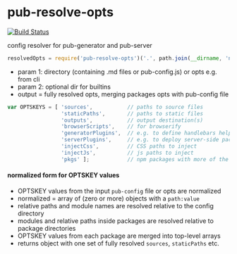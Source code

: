 # pub-resolve-opts
[![Build Status](https://api.travis-ci.org/jldec/pub-resolve-opts.svg?branch=master)](https://travis-ci.org/jldec/pub-resolve-opts)

config resolver for pub-generator and pub-server


```js
resolvedOpts = require('pub-resolve-opts')('.', path.join(__dirname, 'node_modules'));
```

- param 1: directory (containing .md files or pub-config.js) or opts e.g. from cli
- param 2: optional dir for builtins
- output = fully resolved opts, merging packages opts with pub-config file

```javascript
var OPTSKEYS = [ 'sources',           // paths to source files
                 'staticPaths',       // paths to static files
                 'outputs',           // output destination(s)
                 'browserScripts',    // for browserify
                 'generatorPlugins',  // e.g. to define handlebars helpers
                 'serverPlugins',     // e.g. to deploy server-side packages
                 'injectCss',         // CSS paths to inject
                 'injectJs',          // js paths to inject
                 'pkgs' ];            // npm packages with more of the above
```

#### normalized form for OPTSKEY values
- OPTSKEY values from the input `pub-config` file or opts are normalized
- normalized = array of (zero or more) objects with a `path:value`
- relative paths and module names are resolved relative to the config directory
- modules and relative paths inside packages are resolved relative to package directories
- OPTSKEY values from each package are merged into top-level arrays
- returns object with one set of fully resolved `sources`, `staticPaths` etc.
